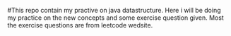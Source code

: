 #This repo contain my practive on java datastructure.
Here i will be doing my practice on the new concepts and some exercise question given.
Most the exercise questions are from leetcode wedsite.
